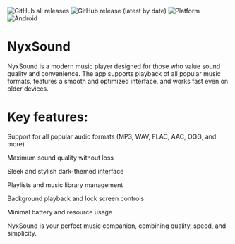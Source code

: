 ![GitHub all releases](https://img.shields.io/github/downloads/SYNORIX-Studios/NyxSound/total)
![GitHub release (latest by date)](https://img.shields.io/github/downloads/SYNORIX-Studios/NyxSound/latest/total)
![Platform](https://img.shields.io/badge/platform-Android-blue)
![Android](https://img.shields.io/badge/android-11%2B-blue)
# NyxSound
NyxSound is a modern music player designed for those who value sound quality and convenience.
The app supports playback of all popular music formats, features a smooth and optimized interface, and works fast even on older devices.

# Key features:

Support for all popular audio formats (MP3, WAV, FLAC, AAC, OGG, and more)

Maximum sound quality without loss

Sleek and stylish dark-themed interface

Playlists and music library management

Background playback and lock screen controls

Minimal battery and resource usage


NyxSound is your perfect music companion, combining quality, speed, and simplicity.

